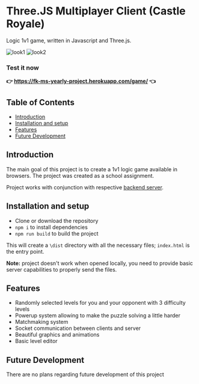 # Three.JS Multiplayer Client (Castle Royale)

Logic 1v1 game, written in Javascript and Three.js.

![look1](https://user-images.githubusercontent.com/49323088/173359614-84156176-ddec-4b50-8791-09ada77c6c90.png)
![look2](https://user-images.githubusercontent.com/49323088/173359629-a9e2a74d-0aa8-4ca8-893c-b90f296dda1e.png)

### Test it now 
**👉 https://fk-ms-yearly-project.herokuapp.com/game/ 👈**

## Table of Contents
- [Introduction](#introduction)
- [Installation and setup](#installation-and-setup)
- [Features](#features)
- [Future Development](#future-development)

## Introduction
The main goal of this project is to create a 1v1 logic game available in browsers. The project was created as a school assignment.

Project works with conjunction with respective [backend server](https://github.com/PrivPolicy/threejs-multiplayer-server).

## Installation and setup
- Clone or download the repository
- `npm i` to install dependencies
- `npm run build` to build the project

This will create a `\dist` directory with all the necessary files; `index.html` is the entry point.

**Note:** project doesn't work when opened locally, you need to provide basic server capabilities to properly send the files.

## Features
- Randomly selected levels for you and your opponent with 3 difficulty levels
- Powerup system allowing to make the puzzle solving a little harder
- Matchmaking system
- Socket communication between clients and server
- Beautiful graphics and animations
- Basic level editor

## Future Development
There are no plans regarding future development of this project
